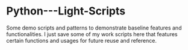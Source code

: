 # Python---Light-Scripts
Some demo scripts and patterns to demonstrate baseline features and functionalities.
I just save some of my work scripts here that features certain functions and usages for future reuse and reference. 
